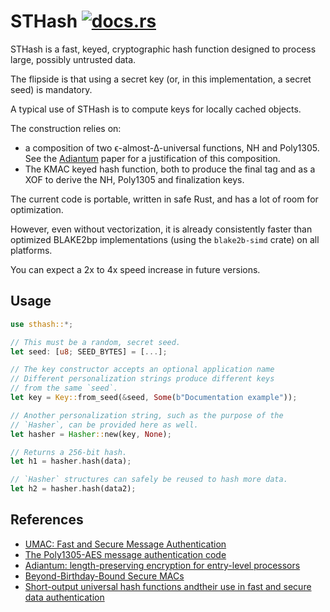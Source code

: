 # STHash [![docs.rs](https://docs.rs/sthash/badge.svg)](https://docs.rs/sthash)


STHash is a fast, keyed, cryptographic hash function designed to process large, possibly untrusted data.

The flipside is that using a secret key (or, in this implementation, a secret seed) is mandatory.

A typical use of STHash is to compute keys for locally cached objects.

The construction relies on:

- a composition of two ϵ-almost-∆-universal functions, NH and Poly1305. See the [Adiantum](https://tosc.iacr.org/index.php/ToSC/article/view/7360/6530) paper for a justification of this composition.
- The KMAC keyed hash function, both to produce the final tag and as a XOF to derive the NH, Poly1305 and finalization keys.

The current code is portable, written in safe Rust, and has a lot of room for optimization.

However, even without vectorization, it is already consistently faster than optimized BLAKE2bp implementations (using the `blake2b-simd` crate) on all platforms.

You can expect a 2x to 4x speed increase in future versions.

## Usage

```rust
use sthash::*;

// This must be a random, secret seed.
let seed: [u8; SEED_BYTES] = [...];

// The key constructor accepts an optional application name
// Different personalization strings produce different keys
// from the same `seed`.
let key = Key::from_seed(&seed, Some(b"Documentation example"));

// Another personalization string, such as the purpose of the
// `Hasher`, can be provided here as well.
let hasher = Hasher::new(key, None);

// Returns a 256-bit hash.
let h1 = hasher.hash(data);

// `Hasher` structures can safely be reused to hash more data.
let h2 = hasher.hash(data2);
```

## References

- [UMAC: Fast and Secure Message Authentication](https://fastcrypto.org/umac/umac_proc.pdf)
- [The Poly1305-AES message authentication code](https://cr.yp.to/mac/poly1305-20050329.pdf)
- [Adiantum: length-preserving encryption for entry-level processors](https://tosc.iacr.org/index.php/ToSC/article/view/7360/6530)
- [Beyond-Birthday-Bound Secure MACs](http://materials.dagstuhl.de/files/18/18021/18021.YannickSeurin.Slides.pdf)
- [Short-output universal hash functions andtheir use in fast and secure data authentication](https://eprint.iacr.org/2011/116.pdf)
